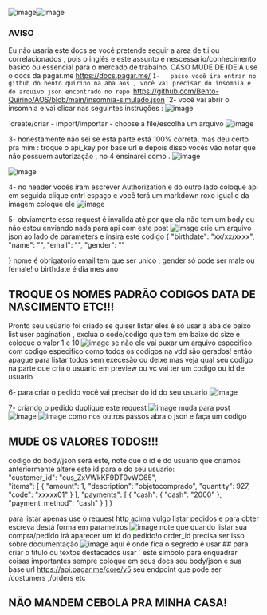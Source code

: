 ![image](https://github.com/gamingthings/documentacaobr/assets/162502847/6cabb898-d84b-4c5b-9adf-b80c089b3840)![image](https://github.com/gamingthings/documentacaobr/assets/162502847/cefcb778-c3d9-4469-b752-57864ec591f5) 
###  AVISO
Eu não usaria este docs se você pretende seguir a area de t.i ou correlacionados , pois o inglês e este assunto é nescessario/conhecimento basico ou essencial para o mercado de trabalho. CASO MUDE DE IDEIA use o docs da pagar.me https://docs.pagar.me/
`1-   passo você ira entrar no github do bento quirino na aba aos , você vai precisar do insomnia e do arquivo json encontrado no repo `https://github.com/Bento-Quirino/AOS/blob/main/insomnia-simulado.json
`2- você vai abrir o insomnia e vai clicar nas seguintes instruções : ![image](https://github.com/gamingthings/documentacaobr/assets/162502847/6745cbe7-46a0-494f-8b36-b5375ec951d3)

`create/criar - import/importar - choose a file/escolha um arquivo ![image](https://github.com/gamingthings/documentacaobr/assets/162502847/178f12ce-8b65-4435-a70a-c0b93cc26049)

3- honestamente não sei se esta parte está 100% correta, mas deu certo pra mim : troque o api_key por base url e depois disso vocês vão notar que não possuem autorização , no 4 ensinarei como .
![image](https://github.com/gamingthings/documentacaobr/assets/162502847/7a002613-4a0a-4325-96dc-3471d68d3d2c)

![image](https://github.com/gamingthings/documentacaobr/assets/162502847/00998545-28c2-4832-9a53-0d7ec0cb48ee)

4- no header vocês iram escrever Authorization e do outro lado coloque api em seguida clique cntrl espaço e você terá um markdown roxo igual o da imagem coloque ele ![image](https://github.com/gamingthings/documentacaobr/assets/162502847/bb5d3e5c-1c5b-4c3f-92c6-17ff5b1c3ed1)

5- obviamente essa request é invalida até por que ela não tem um body eu não estou enviando nada para api com este post ![image](https://github.com/gamingthings/documentacaobr/assets/162502847/c61e9cb0-5347-4e16-9f9a-1a5e74876c7a) crie um arquivo json  ao lado de parameters  e insira este codigo 
{
  "birthdate": "xx/xx/xxxx",
  "name": "",
  "email": "",
  "gender": "" 

}
nome é obrigatorio email tem que ser unico , gender só pode ser male ou female! o birthdate é dia mes ano
## TROQUE OS NOMES PADRÃO CODIGOS DATA DE NASCIMENTO ETC!!! 
Pronto seu usúario foi criado
se quiser listar eles é só usar a aba de baixo list user pagination , exclua o code/codigo que tem em baixo do size e coloque o valor 1 e 10 ![image](https://github.com/gamingthings/documentacaobr/assets/162502847/96fa207c-0331-4487-ab2e-6415277e9bad) se não ele vai puxar um arquivo especifico com codigo especifico como todos os codigos na vdd são gerados! então  apague para listar todos sem execesão ou deixe mas veja qual seu codigo na parte que cria o usuario em preview ou vc vai ter um codigo ou id de usuario

6-  para criar o pedido você vai precisar do id do seu usuario ![image](https://github.com/gamingthings/documentacaobr/assets/162502847/9ebcc614-3e1f-4a40-a571-9428f7370f9c)

7- criando o pedido duplique este request 
![image](https://github.com/gamingthings/documentacaobr/assets/162502847/96585822-8229-4c1e-b120-789877443020)
muda para post 
![image](https://github.com/gamingthings/documentacaobr/assets/162502847/c5cc652d-19c2-4e04-8536-6687e4487eab)
![image](https://github.com/gamingthings/documentacaobr/assets/162502847/0458a346-513c-4647-b129-fb0c06979897)
como nos outros passos abra o json e faça um codigo 
## MUDE OS VALORES TODOS!!!
codigo do body/json será este, note que o id é do usuario que criamos anteriormente altere este id para o do seu usuario:  
  "customer_id": "cus_ZxVWkKF9DT0vWG65",    
  "items": [
    {
      "amount": 1,
      "description": "objetocomprado",
      "quantity": 927,
      "code": "xxxxx01"
    }
  ],
  "payments": [
    {
      "cash": {
        "cash": "2000"
      },
      "payment_method": "cash"
    }
  ]
}

para listar apenas use o request http acima  vulgo listar pedidos
e para obter escreva destá forma em parametros   ![image](https://github.com/gamingthings/documentacaobr/assets/162502847/dde3a8ab-5481-47c4-9485-78df89ea0563) note que quando listar sua compra/pedido irá aparecer um id do pedido!o order_id precisa ser isso sobre documentação  ![image](https://github.com/gamingthings/documentacaobr/assets/162502847/92620eb5-35ef-40f6-befa-19a34e9b62f3) aqui é onde fica o segredo é usar ## para criar o titulo ou textos destacados usar `
este simbolo para enquadrar coisas importantes
sempre coloque em seus docs seu body/json e sua base url https://api.pagar.me/core/v5
seu endpoint que pode ser /costumers ,/orders etc 








## NÃO MANDEM CEBOLA PRA MINHA CASA!


